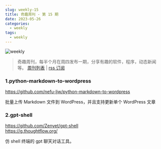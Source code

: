 ```yaml
---
slug: weekly-15
title: 奇趣周刊 - 第 15 期
date: 2023-05-26
categories:
  - weekly
tags:
  - weekly
---
```


![weekly](https://imgurl.zishu.me/weekly.webp)

> 奇趣周刊，每半个月在周四发布一期，分享有趣的软件，程序，动态新闻等。 [周刊列表](/categories/weekly/) | [rss 订阅](/categories/weekly/index.xml)

### 1.python-markdown-to-wordpress

https://github.com/nefu-ljw/python-markdown-to-wordpress  

批量上传 Markdown 文件到 WordPress，并且支持更新单个 WordPress 文章

### 2.gpt-shell

https://github.com/Zenyet/gpt-shell  
https://g.thoughtflow.org/  

仿 shell 终端的 gpt 聊天对话工具。